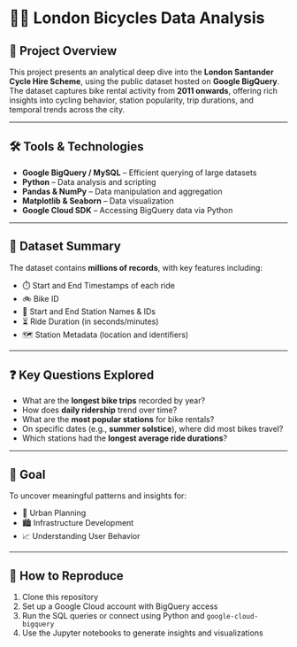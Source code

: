 # 🚴‍♀️ London Bicycles Data Analysis

## 📌 Project Overview

This project presents an analytical deep dive into the **London Santander Cycle Hire Scheme**, using the public dataset hosted on **Google BigQuery**. The dataset captures bike rental activity from **2011 onwards**, offering rich insights into cycling behavior, station popularity, trip durations, and temporal trends across the city.

---

## 🛠️ Tools & Technologies

- **Google BigQuery / MySQL** – Efficient querying of large datasets  
- **Python** – Data analysis and scripting  
- **Pandas & NumPy** – Data manipulation and aggregation  
- **Matplotlib & Seaborn** – Data visualization  
- **Google Cloud SDK** – Accessing BigQuery data via Python  

---

## 📂 Dataset Summary

The dataset contains **millions of records**, with key features including:

- ⏱️ Start and End Timestamps of each ride  
- 🚲 Bike ID  
- 📍 Start and End Station Names & IDs  
- ⏳ Ride Duration (in seconds/minutes)  
- 🗺️ Station Metadata (location and identifiers)  

---

## ❓ Key Questions Explored

- What are the **longest bike trips** recorded by year?  
- How does **daily ridership** trend over time?  
- What are the **most popular stations** for bike rentals?  
- On specific dates (e.g., **summer solstice**), where did most bikes travel?  
- Which stations had the **longest average ride durations**?  

---

## 🎯 Goal

To uncover meaningful patterns and insights for:

- 🚧 Urban Planning  
- 🏙️ Infrastructure Development  
- 📈 Understanding User Behavior  

---

## 📎 How to Reproduce

1. Clone this repository  
2. Set up a Google Cloud account with BigQuery access  
3. Run the SQL queries or connect using Python and `google-cloud-bigquery`  
4. Use the Jupyter notebooks to generate insights and visualizations 
